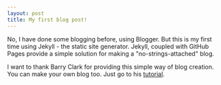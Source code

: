 ```yaml
---
layout: post
title: My first blog post!
---
```


No, I have done some blogging before, using Blogger. But this is my first time using Jekyll - the static site generator. Jekyll, coupled with GitHub Pages provide a simple solution for making a "no-strings-attached" blog.

I want to thank Barry Clark for providing this simple way of blog creation. You can make your own blog too. Just go to his [tutorial](https://www.smashingmagazine.com/2014/08/build-blog-jekyll-github-pages/).